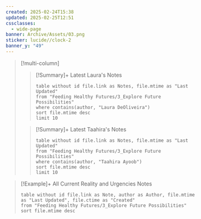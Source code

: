 ```yaml
---
created: 2025-02-24T15:38
updated: 2025-02-25T12:51
cssclasses:
  - wide-page
banner: Archive/Assets/03.png
sticker: lucide//clock-2
banner_y: "49"
---
```



> [!multi-column]
> >[!Summary]+ Latest Laura's Notes
> > ```dataview
> > table without id file.link as Notes, file.mtime as "Last Updated" 
> > from "Feeding Healthy Futures/3_Explore Future Possibilities"
> > where contains(author, "Laura DeOliveira")
> > sort file.mtime desc
> > limit 10
> > ```
> 
> >[!Summary]+ Latest Taahira's Notes
> > ```dataview
> > table without id file.link as Notes, file.mtime as "Last Updated"
> > from "Feeding Healthy Futures/3_Explore Future Possibilities"
> > where contains(author, "Taahira Ayoob")
> > sort file.mtime desc
> > limit 10
> > ```


>[!Example]+ All Current Reality and Urgencies Notes
> ```dataview
> table without id file.link as Note, author as Author, file.mtime as "Last Updated", file.ctime as "Created"
> from "Feeding Healthy Futures/3_Explore Future Possibilities"
> sort file.mtime desc
> ```
